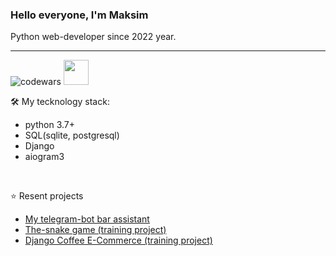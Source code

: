 <h3> Hello everyone, I'm Maksim </h3> 
Python web-developer since 2022 year.

<hr>

![codewars](https://www.codewars.com/users/RichMan24/badges/large)
<a href="https://leetcode.com/u/RichMan24/">
  <img src="https://github.com/blackcater/blackcater/raw/main/images/social-leetcode.svg"  height="40" style="max-width: 100%;" border="0">
</a>


🛠️ My tecknology stack:
+ python 3.7+
+ SQL(sqlite, postgresql)
+ Django
+ aiogram3

<br>

⭐ Resent projects
+ <a href="https://github.com/Richman-24/lazy_bitch_tg_bot">My telegram-bot bar assistant</a>
+ <a href="https://github.com/Richman-24/the_snake">The-snake game (training project)</a>
+ <a href="https://github.com/Richman-24/E-Commerse-dj">Django Coffee E-Commerce (training project) </a>

<!--
pandas numpy beautiful soup
aiogram 3 fast api keras pytorch requests regex (:re)
 -->

<!---
Richman-24/Richman-24 is a ✨ special ✨ repository because its `README.md` (this file) appears on your GitHub profile.
You can click the Preview link to take a look at your changes.
--->
